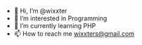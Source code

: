 - 👋 Hi, I’m @wixxter
- 👀 I’m interested in Programming
- 🌱 I’m currently learning PHP
- 📫 How to reach me wixxters@gmail.com

<!---
wixxter/wixxter is a ✨ special ✨ repository because its `README.md` (this file) appears on your GitHub profile.
You can click the Preview link to take a look at your changes.
--->
